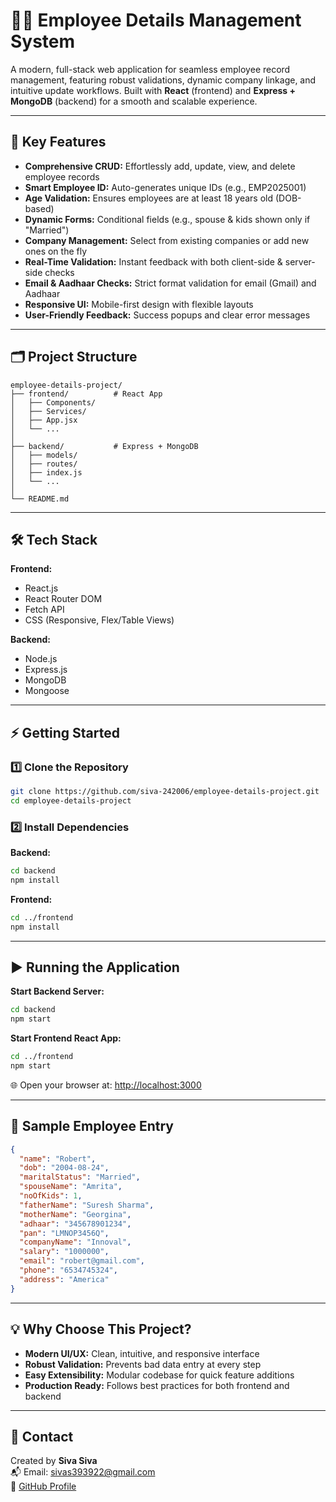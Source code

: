 # 👨‍💼 Employee Details Management System

A modern, full-stack web application for seamless employee record management, featuring robust validations, dynamic company linkage, and intuitive update workflows. Built with **React** (frontend) and **Express + MongoDB** (backend) for a smooth and scalable experience.

---

## 🚀 Key Features

- **Comprehensive CRUD:** Effortlessly add, update, view, and delete employee records  
- **Smart Employee ID:** Auto-generates unique IDs (e.g., EMP2025001)  
- **Age Validation:** Ensures employees are at least 18 years old (DOB-based)  
- **Dynamic Forms:** Conditional fields (e.g., spouse & kids shown only if "Married")  
- **Company Management:** Select from existing companies or add new ones on the fly  
- **Real-Time Validation:** Instant feedback with both client-side & server-side checks  
- **Email & Aadhaar Checks:** Strict format validation for email (Gmail) and Aadhaar  
- **Responsive UI:** Mobile-first design with flexible layouts  
- **User-Friendly Feedback:** Success popups and clear error messages  

---

## 🗂️ Project Structure

```
employee-details-project/
├── frontend/          # React App
│   ├── Components/
│   ├── Services/
│   ├── App.jsx
│   └── ...
│
├── backend/           # Express + MongoDB
│   ├── models/
│   ├── routes/
│   ├── index.js
│   └── ...
│
└── README.md
```

---

## 🛠️ Tech Stack

**Frontend:**  
- React.js  
- React Router DOM  
- Fetch API  
- CSS (Responsive, Flex/Table Views)

**Backend:**  
- Node.js  
- Express.js  
- MongoDB  
- Mongoose  

---

## ⚡ Getting Started

### 1️⃣ Clone the Repository

```bash
git clone https://github.com/siva-242006/employee-details-project.git
cd employee-details-project
```

### 2️⃣ Install Dependencies

**Backend:**
```bash
cd backend
npm install
```

**Frontend:**
```bash
cd ../frontend
npm install
```

---

## ▶️ Running the Application

**Start Backend Server:**
```bash
cd backend
npm start
```

**Start Frontend React App:**
```bash
cd ../frontend
npm start
```

🌐 Open your browser at: [http://localhost:3000](http://localhost:3000)

---

## 🧪 Sample Employee Entry

```json
{
  "name": "Robert",
  "dob": "2004-08-24",
  "maritalStatus": "Married",
  "spouseName": "Amrita",
  "noOfKids": 1,
  "fatherName": "Suresh Sharma",
  "motherName": "Georgina",
  "adhaar": "345678901234",
  "pan": "LMNOP3456Q",
  "companyName": "Innoval",
  "salary": "1000000",
  "email": "robert@gmail.com",
  "phone": "6534745324",
  "address": "America"
}
```

---

## 💡 Why Choose This Project?

- **Modern UI/UX:** Clean, intuitive, and responsive interface
- **Robust Validation:** Prevents bad data entry at every step
- **Easy Extensibility:** Modular codebase for quick feature additions
- **Production Ready:** Follows best practices for both frontend and backend

---

## 📧 Contact

Created by **Siva Siva**  
📬 Email: [sivas393922@gmail.com](mailto:sivas393922@gmail.com)  
🔗 [GitHub Profile](https://github.com/siva-242006)
